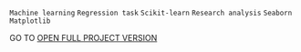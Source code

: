 `Machine learning` `Regression task` `Scikit-learn` `Research analysis` `Seaborn` `Matplotlib`

GO TO <a href="https://nbviewer.org/github/archanastasia/portfolio/blob/main/01_machine_learning/01_optimization_heating_process/optimization_steel_heating_process.ipynb">OPEN FULL PROJECT VERSION</a>

